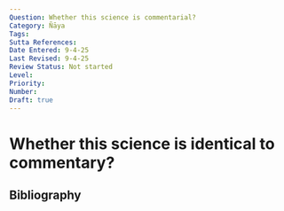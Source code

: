```yaml
---
Question: Whether this science is commentarial?
Category: Ñāya
Tags: 
Sutta References: 
Date Entered: 9-4-25
Last Revised: 9-4-25
Review Status: Not started
Level: 
Priority: 
Number: 
Draft: true
---
```


# Whether this science is identical to commentary?

## Bibliography

<!-- 

Notes:

Objection 1: It seems this science is commentarial, for its primary object is the suttas and clarifying their meaning, which is just the primary object of commentary.

On the contrary, I answer that a discipline is distinguished not only by the object with which it engages, but, among other things, by the reason and method and provisional aims by which it engages therewith. Just as the architect and carpenter might both be concerned with the same building, they are hardly identical, for the carpenter's job is to build the building, while the architects to design it, though both aim for the ultimate construction of the building. This science is indeed concerned, broadly, with clarifying the meaning of the suttas; however, this neglects that its primary object is not the clarification, line by line, of any particular sutta or body of suttas, but the rigorous clarification of the doctrine which may be found within, and inferred from, the suttas at large, and thus its scope and provisional aim is different.  

-->